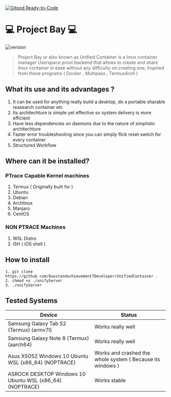 [![Gitpod Ready-to-Code](https://img.shields.io/badge/Gitpod-Ready--to--Code-blue?logo=gitpod)](https://gitpod.io/#https://github.com/Questandachievement7Developer/UnifiedContainer) 

# :computer: Project Bay :computer:
![version](https://img.shields.io/badge/alpha-0.01-green)
> Project Bay or also known as Unified Container is a linux container manager Userspace proot backend that allows to create and share linux container in ease without any difficulty on creating one, Inspired from these programs ( Docker , Multipass , TermuxArch )
## What its use and its advantages ?
1. It can be used for anything really build a desktop, do a portable sharable reasearch container etc
2. Its architechture is simple yet effective so system delivery is more efficient
3. Have less dependencies on daemons due to the nature of simplistic architechture
4. Faster error troubleshooting since you can simply flick reset switch for every container
5. Structured Workflow
## Where can it be installed?
### PTrace Capable Kernel machines
1. Termux ( Originally built for )
2. Ubuntu
3. Debian
4. Archlinux
5. Manjaro
6. CentOS
### NON PTRACE Machines
1. WSL Distro
2. iSH ( iOS shell )

## How to install
```
1. git clone https://github.com/Questandachievement7Developer/UnifiedContainer .
2. chmod +x ./unifyServer 
3. ./unifyServer
```
## Tested Systems

| Device | Status | 
| ------- | ------ | 
| Samsung Galaxy Tab S2  (Termux) (armv7l) | Works really well | 
| Samsung Galaxy Note 8 (Termux) (aarch64) | Works really well |
| Asus X505Z Windows 10 Ubuntu WSL (x86_64) (NOPTRACE) | Works and crashed the whole system ( Because its windows ) |
| ASROCK DESKTOP Windows 10 Ubuntu WSL (x86_64) (NOPTRACE) | Works stable  |


